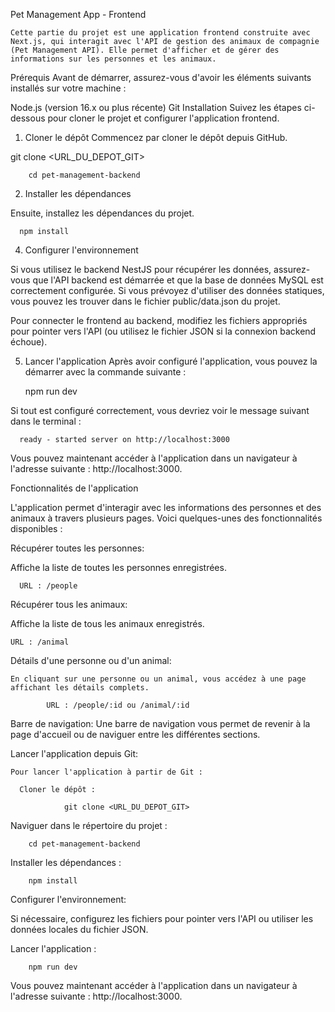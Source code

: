 Pet Management App - Frontend
  
    Cette partie du projet est une application frontend construite avec Next.js, qui interagit avec l'API de gestion des animaux de compagnie (Pet Management API). Elle permet d'afficher et de gérer des informations sur les personnes et les animaux.

Prérequis
Avant de démarrer, assurez-vous d'avoir les éléments suivants installés sur votre machine :

Node.js (version 16.x ou plus récente)
Git
Installation
Suivez les étapes ci-dessous pour cloner le projet et configurer l'application frontend.

1. Cloner le dépôt
Commencez par cloner le dépôt depuis GitHub.

  git clone <URL_DU_DEPOT_GIT>
  
        cd pet-management-backend
        
2. Installer les dépendances

Ensuite, installez les dépendances du projet.

      npm install
4. Configurer l'environnement
   
Si vous utilisez le backend NestJS pour récupérer les données, assurez-vous que l'API backend est démarrée et que la base de données MySQL est correctement configurée. Si vous prévoyez d'utiliser des données statiques, vous pouvez les trouver dans le fichier public/data.json du projet.

Pour connecter le frontend au backend, modifiez les fichiers appropriés pour pointer vers l'API (ou utilisez le fichier JSON si la connexion backend échoue).

5. Lancer l'application
Après avoir configuré l'application, vous pouvez la démarrer avec la commande suivante :

      npm run dev
   
Si tout est configuré correctement, vous devriez voir le message suivant dans le terminal :

      ready - started server on http://localhost:3000
      
Vous pouvez maintenant accéder à l'application dans un navigateur à l'adresse suivante : http://localhost:3000.

Fonctionnalités de l'application

L'application permet d'interagir avec les informations des personnes et des animaux à travers plusieurs pages. Voici quelques-unes des fonctionnalités disponibles :

Récupérer toutes les personnes:

Affiche la liste de toutes les personnes enregistrées.

      URL : /people

Récupérer tous les animaux:

Affiche la liste de tous les animaux enregistrés.

    URL : /animal

Détails d'une personne ou d'un animal:

    En cliquant sur une personne ou un animal, vous accédez à une page affichant les détails complets.
    
            URL : /people/:id ou /animal/:id

Barre de navigation:
  Une barre de navigation vous permet de revenir à la page d'accueil ou de naviguer entre les différentes sections.

Lancer l'application depuis Git:

    Pour lancer l'application à partir de Git :

      Cloner le dépôt :
      
                git clone <URL_DU_DEPOT_GIT>
                
Naviguer dans le répertoire du projet :

        cd pet-management-backend
Installer les dépendances :

        npm install
        
Configurer l'environnement:

Si nécessaire, configurez les fichiers pour pointer vers l'API ou utiliser les données locales du fichier JSON.

Lancer l'application :

        npm run dev
Vous pouvez maintenant accéder à l'application dans un navigateur à l'adresse suivante : http://localhost:3000.
